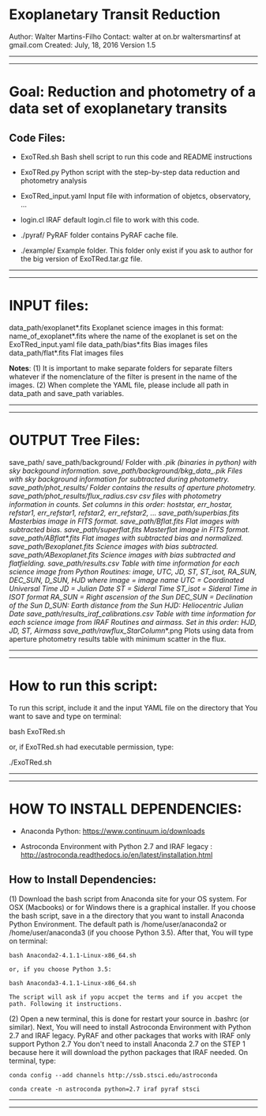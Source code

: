 # Exoplanetary Transit Reduction

Author: Walter Martins-Filho
Contact: walter at on.br
         waltersmartinsf at gmail.com 
Created: July, 18, 2016
Version 1.5

********************************************************************************************************************
********************************************************************************************************************
# Goal: Reduction and photometry of a data set of exoplanetary transits

## Code Files:

- ExoTRed.sh 									Bash shell script to run this code and README instructions

- ExoTRed.py 									Python script with the step-by-step data reduction and 
												photometry analysis

- ExoTRed_input.yaml 							Input file with information of objetcs, observatory, ...

- login.cl 									IRAF default login.cl file to work with this code.

- ./pyraf/									PyRAF folder contains PyRAF cache file.

- ./example/									Example folder. This folder only exist if you ask to author for the
												big version of ExoTRed.tar.gz file.

********************************************************************************************************************
********************************************************************************************************************

# INPUT files:

data_path/exoplanet*.fits 					Exoplanet science images in this format:
											name_of_exoplanet*.fits where the name of the exoplanet 
											is set on the ExoTRed_input.yaml file
data_path/bias*.fits 							Bias images files
data_path/flat*.fits 							Flat images files

**Notes**: 
		(1) It is important to make separate folders for separate filters whatever if the nomenclature of the 
			filter is present in the name of the images.
		(2) When complete the YAML file, please include all path in data_path and save_path variables.

********************************************************************************************************************
********************************************************************************************************************

# OUTPUT Tree Files:
 
 save_path/
 save_path/background/         				Folder with *.pik (binaries in python) with sky backgound information.
 save_path/background/bkg_data_*_.pik 			Files with sky background information for subtracted during photometry.
 save_path/phot_results/						Folder contains the results of aperture photometry.
 save_path/phot_results/*_flux_radius_*.csv	*csv files with photometry information in counts. 
												Set columns in this order:
												hoststar, err_hostar, refstar1, err_refstar1, refstar2, err_refstar2, ...
 save_path/superbias.fits						Masterbias image in FITS format.
 save_path/Bflat*.fits 						Flat images with subtracted bias.
 save_path/superflat.fits 						Masterflat image in FITS format.
 save_path/ABflat*.fits 						Flat images with subtracted bias and normalized.
 save_path/B*exoplanet*.fits 					Science images with bias subtracted.
 save_path/AB*exoplanet*.fits 					Science images with bias subtracted and flatfielding.
 save_path/results.csv							Table with time information for each science image from Python Routines:
												image, UTC, JD, ST, ST_isot, RA_SUN, DEC_SUN, D_SUN, HJD
												where
												image = image name
												UTC = Coordinated Universal Time
												JD = Julian Date
												ST = Sideral Time
												ST_isot = Sideral Time in ISOT format
												RA_SUN = Right ascension of the Sun
												DEC_SUN = Declination of the Sun
												D_SUN: Earth distance from the Sun
												HJD: Heliocentric Julian Date
 save_path/results_iraf_calibrations.csv 		Table with time information for each science image from IRAF Routines
												and airmass. Set in this order:
												HJD, JD, ST, Airmass
 save_path/rawflux_StarColumn_*.png            Plots using data from aperture photometry results table with minimum
												scatter in the flux. 

********************************************************************************************************************
********************************************************************************************************************

# How to run this script:
 
To run this script, include it and the input YAML file on the directory that You want to save and type on terminal:

bash ExoTRed.sh
 
or, if ExoTRed.sh had executable permission, type:
 
./ExoTRed.sh

********************************************************************************************************************
********************************************************************************************************************
 
# HOW TO INSTALL DEPENDENCIES:

- Anaconda Python: https://www.continuum.io/downloads

- Astroconda Environment with Python 2.7 and IRAF legacy : http://astroconda.readthedocs.io/en/latest/installation.html

## How to Install Dependencies:

(1) Download the bash script from Anaconda site for your OS system. For OSX (Macbooks) or for Windows there is a 
    graphical installer. If you choose the bash script, save in a the directory that you want to install Anaconda 
    Python Environment. The default path is /home/user/anaconda2 or /home/user/anaconda3 (if you choose Python 3.5).
    After that, You will type on terminal:

    bash Anaconda2-4.1.1-Linux-x86_64.sh
     
    or, if you choose Python 3.5:

    bash Anaconda3-4.1.1-Linux-x86_64.sh 

    The script will ask if yopu accpet the terms and if you accpet the path. Following it instructions.

(2) Open a new terminal, this is done for restart your source in .bashrc (or similar). Next, You will need to install 
    Astroconda Environment with Python 2.7 and IRAF legacy. PyRAF and other packages that works with IRAF only support
    Python 2.7 You don't need to install Anaconda 2.7 on the STEP 1 because here it will download the python packages 
    that IRAF needed. On terminal, type:
     
    conda config --add channels http://ssb.stsci.edu/astroconda
    
    conda create -n astroconda python=2.7 iraf pyraf stsci

********************************************************************************************************************
********************************************************************************************************************